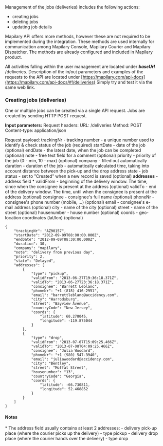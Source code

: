 Management of the jobs (deliveries) includes the following actions:

* creating jobs
* deleting jobs
* updating job details


Mapilary API offers more methods, however these are not required to be implemented during the integration. These methods are used internally for communication among Mapilary Console, Mapilary Courier and Mapilary Dispatcher. The methods are already configured and included in Mapilary product.

All activities falling within the user management are located under ***baseUrl*** /deliveries. Description of the in/out parameters and examples of the requests to the API are located under 
[https://mapilary.com/api-docs](https://mapilary.com/api-docs/#!/deliveries)
Simply try and test it via the same web link.


### Creating jobs (deliveries)

One or multiple jobs can be created via a single API request.
Jobs are created by sending HTTP POST request.

**Input parameters:**
Request headers:
URL: /deliveries
Method: POST
Content-type: application/json

Request payload:
trackingNr  - tracking number - a unique number used to identify & check status of the job (required)
startDate   - date of the job (optional)
endDate     - the latest date, when the job can be completed (optional)
note        - free text field for a comment (optional)
priority    - priority of the job (0 - min, 10 - max) (optional)
company     - filled out automatically
duration    - duration of the job - automatically calculated time, taking into account distance between the pick-up and the drop address
state       - job status - set to "Created" when a new record is saved (optional)
**addresses** - address field *
validFrom   - beginning of the delivery window. The time, since when the consignee is present at the address (optional)
validTo     - end of the delivery window. The time, until when the consignee is present at the address (optional)
consignee   - consignee's full name (optional)
phoneNr     - consignee's phone number (mobile, ...) (optional)
email       - consignee's e-mail address (optional)
city        - name of the city (optional)
street      - name of the street (optional)
housenumber - house number (optional)
coords      - geo-location coordinates (lat/lon) (optional)

    {
        "trackingNr": "AZ90157",
        "startDate": "2012-09-09T08:00:00.000Z",
        "endDate": "2012-09-09T08:30:00.000Z",
        "duration": 30,
        "company": "mapilary",
        "note": "delivery from previous day",
        "priority": 2,
        "state": "Delayed",
        "addresses": [
            {
                "type": "pickup",
                "validFrom": "2013-06-27T19:36:18.371Z",
                "validTo": "2013-06-27T23:36:18.371Z",
                "consignee": "Barrett Leblanc",
                "phoneNr": "+1 (818) 416-2951",
                "email": "barrettleblanc@accidency.com",
                "city": "Harrodsburg",
                "street": "Bayview Avenue",
                "countryCode": "New Jersey",
                "coords": {
                    "latitude": 60.270045,
                    "longitude": -119.875044
                }
            },
            {
                "type": "drop",
                "validFrom": "2013-07-07T15:09:25.466Z",
                "validTo": "2013-07-08T04:09:25.466Z",
                "consignee": "Julia Woodard",
                "phoneNr": "+1 (980) 547-3940",
                "email": "juliawoodard@accidency.com",
                "city": "Bentley",
                "street": "Moffat Street",
                "housenumber": "13",
                "countryCode": "Georgia",
                "coords": {
                    "latitude": -66.730811,
                    "longitude": 52.468852
                }
            }
        ]
    }

#### Notes

\* The address field usually contains at least 2 addresses:
    - delivery pick-up place (where the courier picks up the delivery) - type pickup
    - delivery drop place (where the courier hands over the delivery) - type drop

